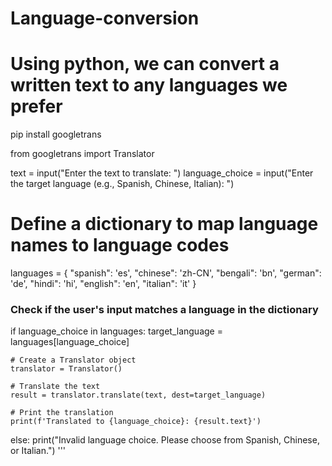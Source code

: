 # Language-conversion
# Using python, we can convert a written text to any languages we prefer


pip install googletrans

from googletrans import Translator

text = input("Enter the text to translate: ")
language_choice = input("Enter the target language (e.g., Spanish, Chinese, Italian): ")

# Define a dictionary to map language names to language codes
languages = {
    "spanish": 'es',
    "chinese": 'zh-CN',
    "bengali": 'bn',
    "german": 'de',
    "hindi": 'hi',
    "english": 'en',
    "italian": 'it'
}

### Check if the user's input matches a language in the dictionary
if language_choice in languages:
    target_language = languages[language_choice]
    
    # Create a Translator object
    translator = Translator()

    # Translate the text
    result = translator.translate(text, dest=target_language)

    # Print the translation
    print(f'Translated to {language_choice}: {result.text}')
else:
    print("Invalid language choice. Please choose from Spanish, Chinese, or Italian.")
'''

